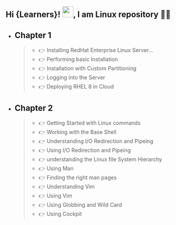 ## Hi {Learners}! <img src="https://github.com/TheDudeThatCode/TheDudeThatCode/blob/master/Assets/Hi.gif" width="29px">, I am Linux repository 👨‍🎓

- ## Chapter 1 
     > - 👉 Installing RedHat Enterprise Linux Server...
     > - 👉 Performing basic Installation 
     > - 👉 Installation with Custom Partitioning
     > - 👉 Logging into the Server
     > - 👉 Deploying RHEL 8 in Cloud
    
- ## Chapter 2
     > - 👉 Getting Started with Linux commands
     > - 👉 Working with the Base Shell 
     > - 👉 Understanding I/O Redirection and Pipeing
     > - 👉 Using I/O Redirection and Pipeing
     > - 👉 understanding the Linux file System Hierarchy
     > - 👉 Using Man
     > - 👉 Finding the right man pages
     > - 👉 Understanding Vim
     > - 👉 Using Vim
     > - 👉 Using Globbing and Wild Card
     > - 👉 Using Cockpit
